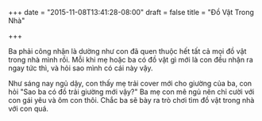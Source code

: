 +++
date = "2015-11-08T13:41:28-08:00"
draft = false
title = "Đồ Vật Trong Nhà"

+++

Ba phải công nhận là dường như con đã quen thuộc hết tất cả mọi đồ vật trong nhà
mình rồi. Mỗi khi mẹ hoặc ba có đồ vật gì mới là con đều nhận ra ngay tức thì,
và hỏi sao mình có cái này vậy.

Như sáng nay ngủ dậy, con thấy mẹ trải cover mới cho giường của ba, con hỏi "Sao
ba có đồ trải giường mới vậy?" Ba mẹ con mê ngủ nên chỉ cười với con gái yêu và
ôm con thôi. Chắc ba sẽ bày ra trò chơi tìm đồ vật trong nhà với con quá.
